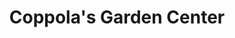 ---
title: "Coppola's Garden Center"
url: /south-plainfield/coppolas-garden-center/
shop: Garten-Center
---